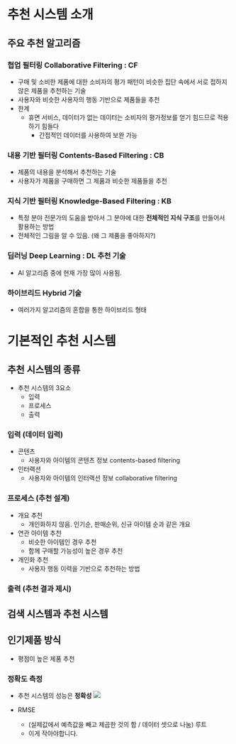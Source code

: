 # 추천 시스템 소개
## 주요 추천 알고리즘
### 협업 필터링 Collaborative Filtering : CF
- 구매 및 소비한 제품에 대한 소비자의 평가 패턴이 비슷한 집단 속에서 서로 접하지 않은 제품을 추천하는 기술
- 사용자와 비슷한 사용자의 행동 기반으로 제품들을 추천
- 한계
	- 휴면 서비스, 데이터가 없는 데이터는 소비자의 평가정보를 얻기 힘드므로 적용하기 힘들다
		- 간접적인 데이터를 사용하여 보완 가능
### 내용 기반 필터링 Contents-Based Filtering : CB
- 제품의 내용을 분석해서 추천하는 기술
- 사용자가 제품을 구매하면 그 제품과 비슷한 제품들을 추천

### 지식 기반 필터링 Knowledge-Based Filtering : KB
- 특정 분야 전문가의 도움을 받아서 그 분야에 대한 **전체적인 지식 구조**를 만들어서 활용하는 방법
- 전체적인 그림을 알 수 있음. (왜 그 제품을 좋아하지?)

### 딥러닝 Deep Learning : DL 추천 기술
- AI 알고리즘 중에 현재 가장 많이 사용됨.

### 하이브리드 Hybrid 기술
- 여러가지 알고리즘의 혼합을 통한 하이브리드 형태


# 기본적인 추천 시스템
## 추천 시스템의 종류
- 추천 시스템의 3요소
	- 입력
	- 프로세스
	- 출력
### 입력 (데이터 입력)
- 콘텐츠
	- 사용자와  아이템의 콘텐츠 정보 contents-based filtering
- 인터랙션
	- 사용자와 아이템의 인터랙션 정보 collaborative filtering
### 프로세스 (추천 설계)
- 개요 추천
	- 개인화하지 않음. 인기순, 판매순위, 신규 아이템 순과 같은 개요
- 연관 아이템 추천
	- 비슷한 아이템인 경우 추천
	- 함께 구매할 가능성이 높은 경우 추천
- 개인화 추천
	- 사용자 행동 이력을 기반으로 추천하는 방법
### 출력 (추천 결과 제시)

## 검색 시스템과 추천 시스템

## 인기제품 방식
- 평점이 높은 제품 추천
### 정확도 측정
- 추천 시스템의 성능은 **정확성**
![](https://i.imgur.com/dFXFUnv.png)

- RMSE
	- (실제값에서 예측값을 빼고 제곱한 것의 합 / 데이터 셋으로 나눔) 루트
	- 이게 작아야합니다.
